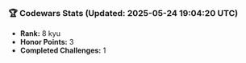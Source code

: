 ### 🏆 Codewars Stats (Updated: 2025-05-24 19:04:20 UTC)

- **Rank:** 8 kyu
- **Honor Points:** 3
- **Completed Challenges:** 1
